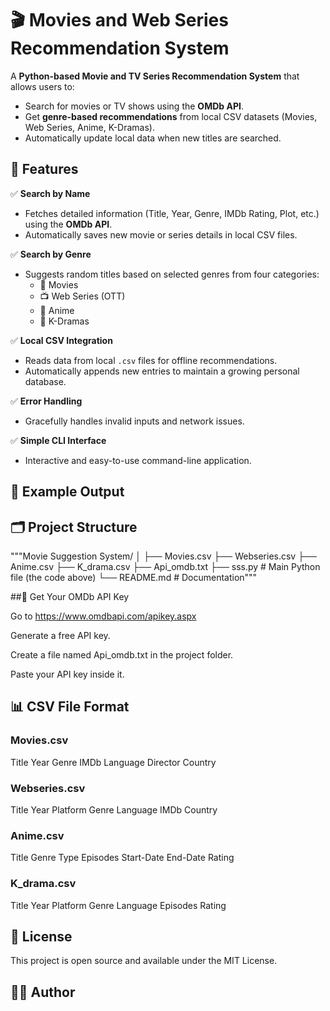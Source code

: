 # 🎬 Movies and Web Series Recommendation System

A **Python-based Movie and TV Series Recommendation System** that allows users to:
- Search for movies or TV shows using the **OMDb API**.
- Get **genre-based recommendations** from local CSV datasets (Movies, Web Series, Anime, K-Dramas).
- Automatically update local data when new titles are searched.

## 🧠 Features

✅ **Search by Name**  
- Fetches detailed information (Title, Year, Genre, IMDb Rating, Plot, etc.) using the **OMDb API**.  
- Automatically saves new movie or series details in local CSV files.

✅ **Search by Genre**  
- Suggests random titles based on selected genres from four categories:
  - 🎥 Movies  
  - 📺 Web Series (OTT)  
  - 🍜 Anime  
  - 💖 K-Dramas  

✅ **Local CSV Integration**  
- Reads data from local `.csv` files for offline recommendations.  
- Automatically appends new entries to maintain a growing personal database.

✅ **Error Handling**  
- Gracefully handles invalid inputs and network issues.  

✅ **Simple CLI Interface**  
- Interactive and easy-to-use command-line application.

## 🧾 Example Output



## 🗂️ Project Structure

"""Movie Suggestion System/
│
├── Movies.csv
├── Webseries.csv
├── Anime.csv
├── K_drama.csv
├── Api_omdb.txt
├── sss.py # Main Python file (the code above)
└── README.md # Documentation"""

##🔑 Get Your OMDb API Key

Go to https://www.omdbapi.com/apikey.aspx

Generate a free API key.

Create a file named Api_omdb.txt in the project folder.

Paste your API key inside it.

## 📊 CSV File Format
### Movies.csv
Title  	Year  	Genre	  IMDb	  Language  	Director  	Country
### Webseries.csv
Title  	Year	  Platform  	Genre  	Language    IMDb	  Country
### Anime.csv
Title  	Genre	  Type  	Episodes  	Start-Date	  End-Date	Rating
### K_drama.csv
Title	  Year	  Platform  	Genre	  Language   	Episodes  	Rating

## 🪪 License

This project is open source and available under the MIT License.

## 🧑‍💻 Author
